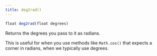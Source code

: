 ```yaml
---
title: deg2rad()
---
```


```js
float deg2rad(float degrees)
```

Returns the degrees you pass to it as radians.

This is useful for when you use methods like `Math.cos()` that expects a corner
in radians, when we typically use degrees.

